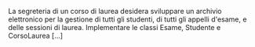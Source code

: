 La segreteria di un corso di laurea desidera sviluppare un archivio elettronico per la gestione di tutti gli studenti, di tutti gli appelli d'esame, e delle sessioni di laurea. Implementare le classi Esame, Studente e CorsoLaurea [...]
